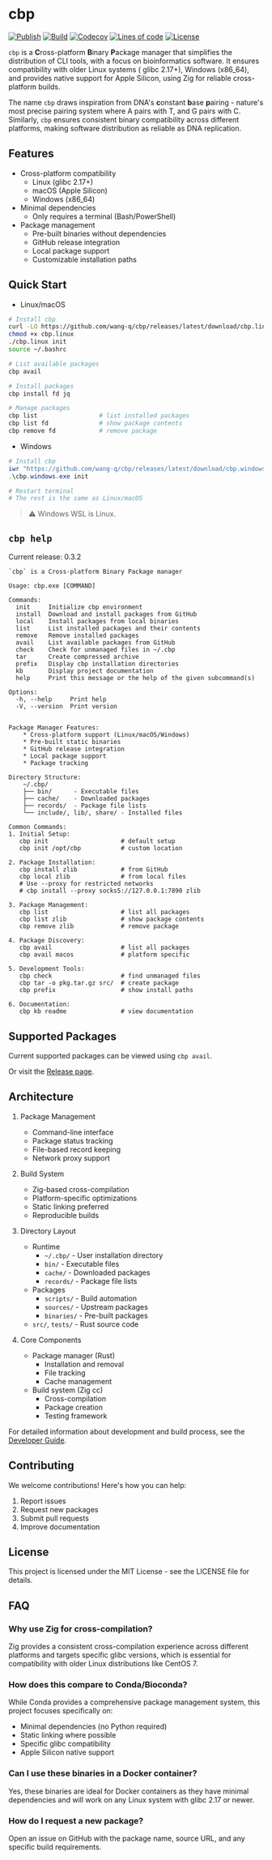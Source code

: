 # cbp

[![Publish](https://github.com/wang-q/cbp/actions/workflows/publish.yml/badge.svg)](https://github.com/wang-q/cbp/actions)
[![Build](https://github.com/wang-q/cbp/actions/workflows/build.yml/badge.svg)](https://github.com/wang-q/cbp/actions)
[![Codecov](https://img.shields.io/codecov/c/github/wang-q/cbp/main.svg)](https://codecov.io/github/wang-q/cbp?branch=main)
[![Lines of code](https://www.aschey.tech/tokei/github/wang-q/cbp)](https://github.com//wang-q/cbp)
[![License](https://img.shields.io/github/license/wang-q/builds)](https://github.com/wang-q/builds/blob/main/LICENSE)

`cbp` is a **C**ross-platform **B**inary **P**ackage manager that simplifies the distribution of CLI
tools, with a focus on bioinformatics software. It ensures compatibility with older Linux systems (
glibc 2.17+), Windows (x86_64), and provides native support for Apple Silicon, using Zig for
reliable cross-platform builds.

The name `cbp` draws inspiration from DNA's **c**onstant **b**ase **p**airing - nature's most
precise pairing system where A pairs with T, and G pairs with C. Similarly, `cbp` ensures consistent
binary compatibility across different platforms, making software distribution as reliable as DNA
replication.

## Features

* Cross-platform compatibility
    - Linux (glibc 2.17+)
    - macOS (Apple Silicon)
    - Windows (x86_64)
* Minimal dependencies
    - Only requires a terminal (Bash/PowerShell)
* Package management
    - Pre-built binaries without dependencies
    - GitHub release integration
    - Local package support
    - Customizable installation paths

## Quick Start

* Linux/macOS

```bash
# Install cbp
curl -LO https://github.com/wang-q/cbp/releases/latest/download/cbp.linux
chmod +x cbp.linux
./cbp.linux init
source ~/.bashrc

# List available packages
cbp avail

# Install packages
cbp install fd jq

# Manage packages
cbp list                 # list installed packages
cbp list fd              # show package contents
cbp remove fd            # remove package

```

* Windows

```powershell
# Install cbp
iwr "https://github.com/wang-q/cbp/releases/latest/download/cbp.windows.exe" -OutFile cbp.windows.exe
.\cbp.windows.exe init

# Restart terminal
# The rest is the same as Linux/macOS

```

> ⚠️ Windows WSL is Linux.

## `cbp help`

Current release: 0.3.2

```text
`cbp` is a Cross-platform Binary Package manager

Usage: cbp.exe [COMMAND]

Commands:
  init     Initialize cbp environment
  install  Download and install packages from GitHub
  local    Install packages from local binaries
  list     List installed packages and their contents
  remove   Remove installed packages
  avail    List available packages from GitHub
  check    Check for unmanaged files in ~/.cbp
  tar      Create compressed archive
  prefix   Display cbp installation directories
  kb       Display project documentation
  help     Print this message or the help of the given subcommand(s)

Options:
  -h, --help     Print help
  -V, --version  Print version


Package Manager Features:
    * Cross-platform support (Linux/macOS/Windows)
    * Pre-built static binaries
    * GitHub release integration
    * Local package support
    * Package tracking

Directory Structure:
    ~/.cbp/
    ├── bin/      - Executable files
    ├── cache/    - Downloaded packages
    ├── records/  - Package file lists
    └── include/, lib/, share/ - Installed files

Common Commands:
1. Initial Setup:
   cbp init                    # default setup
   cbp init /opt/cbp           # custom location

2. Package Installation:
   cbp install zlib            # from GitHub
   cbp local zlib              # from local files
   # Use --proxy for restricted networks
   # cbp install --proxy socks5://127.0.0.1:7890 zlib

3. Package Management:
   cbp list                    # list all packages
   cbp list zlib               # show package contents
   cbp remove zlib             # remove package

4. Package Discovery:
   cbp avail                   # list all packages
   cbp avail macos             # platform specific

5. Development Tools:
   cbp check                   # find unmanaged files
   cbp tar -o pkg.tar.gz src/  # create package
   cbp prefix                  # show install paths

6. Documentation:
   cbp kb readme               # view documentation

```

## Supported Packages

Current supported packages can be viewed using `cbp avail`.

Or visit the [Release page](https://github.com/wang-q/cbp/releases/tag/Binaries).

## Architecture

1. Package Management
    * Command-line interface
    * Package status tracking
    * File-based record keeping
    * Network proxy support

2. Build System
    * Zig-based cross-compilation
    * Platform-specific optimizations
    * Static linking preferred
    * Reproducible builds

3. Directory Layout
    * Runtime
        - `~/.cbp/`  - User installation directory
        - `bin/`     - Executable files
        - `cache/`   - Downloaded packages
        - `records/` - Package file lists
    * Packages
        - `scripts/` - Build automation
        - `sources/` - Upstream packages
        - `binaries/` - Pre-built packages
    * `src/`, `tests/` - Rust source code

4. Core Components
    * Package manager (Rust)
        - Installation and removal
        - File tracking
        - Cache management
    * Build system (Zig cc)
        - Cross-compilation
        - Package creation
        - Testing framework

For detailed information about development and build process, see
the [Developer Guide](doc/developer.md).

## Contributing

We welcome contributions! Here's how you can help:

1. Report issues
2. Request new packages
3. Submit pull requests
4. Improve documentation

## License

This project is licensed under the MIT License - see the LICENSE file for details.

## FAQ

### Why use Zig for cross-compilation?

Zig provides a consistent cross-compilation experience across different platforms and targets
specific glibc versions, which is essential for compatibility with older Linux distributions like
CentOS 7.

### How does this compare to Conda/Bioconda?

While Conda provides a comprehensive package management system, this project focuses specifically
on:

- Minimal dependencies (no Python required)
- Static linking where possible
- Specific glibc compatibility
- Apple Silicon native support

### Can I use these binaries in a Docker container?

Yes, these binaries are ideal for Docker containers as they have minimal dependencies and will work
on any Linux system with glibc 2.17 or newer.

### How do I request a new package?

Open an issue on GitHub with the package name, source URL, and any specific build requirements.
